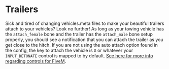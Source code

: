 # Trailers
Sick and tired of changing vehicles.meta files to make your beautiful trailers attach to your vehicles? Look no further! As long as your towing vehicle has the `attach_female` bone and the trailer has the `attach_male` bone setup properly, you should see a notification that you can attach the trailer as you get close to the hitch. If you are not using the auto attach option found in the config, the key to attach the vehicle is `G` or whatever your `INPUT_DETONATE` control is mapped to by default. [See here for more info regarding controls for FiveM](https://docs.fivem.net/docs/game-references/controls/).